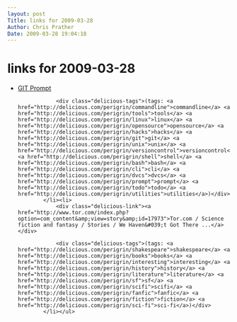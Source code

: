 ```yaml
---
layout: post
Title: links for 2009-03-28  
Author: Chris Prather
Date: 2009-03-28 19:04:18
---
```


# links for 2009-03-28
<ul class="delicious"><li>
                <div class="delicious-link"><a href="http://volnitsky.com/project/git-prompt/">GIT Prompt</a></div>
                
                <div class="delicious-tags">(tags: <a href="http://delicious.com/perigrin/commandline">commandline</a> <a href="http://delicious.com/perigrin/tools">tools</a> <a href="http://delicious.com/perigrin/linux">linux</a> <a href="http://delicious.com/perigrin/opensource">opensource</a> <a href="http://delicious.com/perigrin/hacks">hacks</a> <a href="http://delicious.com/perigrin/git">git</a> <a href="http://delicious.com/perigrin/unix">unix</a> <a href="http://delicious.com/perigrin/versioncontrol">versioncontrol</a> <a href="http://delicious.com/perigrin/shell">shell</a> <a href="http://delicious.com/perigrin/bash">bash</a> <a href="http://delicious.com/perigrin/cli">cli</a> <a href="http://delicious.com/perigrin/dvcs">dvcs</a> <a href="http://delicious.com/perigrin/prompt">prompt</a> <a href="http://delicious.com/perigrin/todo">todo</a> <a href="http://delicious.com/perigrin/utilities">utilities</a>)</div>
            </li><li>
                <div class="delicious-link"><a href="http://www.tor.com/index.php?option=com_content&amp;view=story&amp;id=17973">Tor.com / Science fiction and fantasy / Stories / We Haven&#039;t Got There ...</a></div>
                
                <div class="delicious-tags">(tags: <a href="http://delicious.com/perigrin/shakespeare">shakespeare</a> <a href="http://delicious.com/perigrin/books">books</a> <a href="http://delicious.com/perigrin/interesting">interesting</a> <a href="http://delicious.com/perigrin/history">history</a> <a href="http://delicious.com/perigrin/literature">literature</a> <a href="http://delicious.com/perigrin/sf">sf</a> <a href="http://delicious.com/perigrin/scifi">scifi</a> <a href="http://delicious.com/perigrin/fanfic">fanfic</a> <a href="http://delicious.com/perigrin/fiction">fiction</a> <a href="http://delicious.com/perigrin/sci-fi">sci-fi</a>)</div>
            </li></ul>
